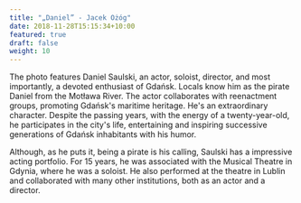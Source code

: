 ```yaml
---
title: "„Daniel” - Jacek Ożóg"
date: 2018-11-28T15:15:34+10:00
featured: true
draft: false
weight: 10
---
```


The photo features Daniel Saulski, an actor, soloist, director, and most importantly, a devoted enthusiast of Gdańsk. Locals know him as the pirate Daniel from the Motława River. The actor collaborates with reenactment groups, promoting Gdańsk's maritime heritage. He's an extraordinary character. Despite the passing years, with the energy of a twenty-year-old, he participates in the city's life, entertaining and inspiring successive generations of Gdańsk inhabitants with his humor.

Although, as he puts it, being a pirate is his calling, Saulski has a impressive acting portfolio. For 15 years, he was associated with the Musical Theatre in Gdynia, where he was a soloist. He also performed at the theatre in Lublin and collaborated with many other institutions, both as an actor and a director.